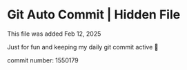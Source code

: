 # Git Auto Commit | Hidden File

This file was added Feb 12, 2025

Just for fun and keeping my daily git commit active 🤪

commit number: 1550179
